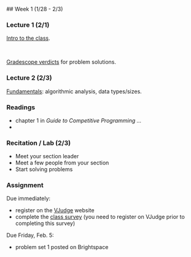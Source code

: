 <div class="week">

<div class="week_heading" markdown="1">
## Week 1 (1/28 - 2/3)
</div>

<div class="column_materials"  markdown="1">

### Lecture 1 (2/1)

[Intro to the class](slides/01-course_intro.html).

<br>

[Gradescope verdicts](problem_grading.html) for problem solutions.


### Lecture 2 (2/3)

[Fundamentals](slides/02-fundamentals.html): algorithmic analysis, data types/sizes.

### Readings

- chapter 1 in _Guide to Competitive Programming ..._
- 

</div>

<div class="column_assign"  markdown="1">

### Recitation / Lab (2/3)

- Meet your section leader
- Meet a few people from your section
- Start solving problems


### Assignment

Due immediately:

- register on the [VJudge](https://vjudge.net/) website
- complete the [class survey](https://forms.gle/ZjXqdDQrPV3QRRgx6)
(you need to register on VJudge prior to completing this survey)

Due Friday, Feb. 5:
- problem set 1 posted on Brightspace

<!--
### Resources / Readings

-->



</div>
</div>
